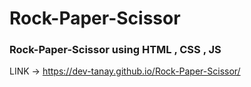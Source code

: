 # Rock-Paper-Scissor

### Rock-Paper-Scissor using HTML , CSS , JS

LINK -> https://dev-tanay.github.io/Rock-Paper-Scissor/
